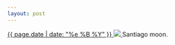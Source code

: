 ```yaml
---
layout: post
---
```


<p>
  <a href="/105">
    <time>{{ page.date | date: "%e %B %Y" }}</time>
    <img src="https://s3.amazonaws.com/life.aaronjgreenberg.com/105.jpg">
  </a>
  Santiago moon.
</p>

